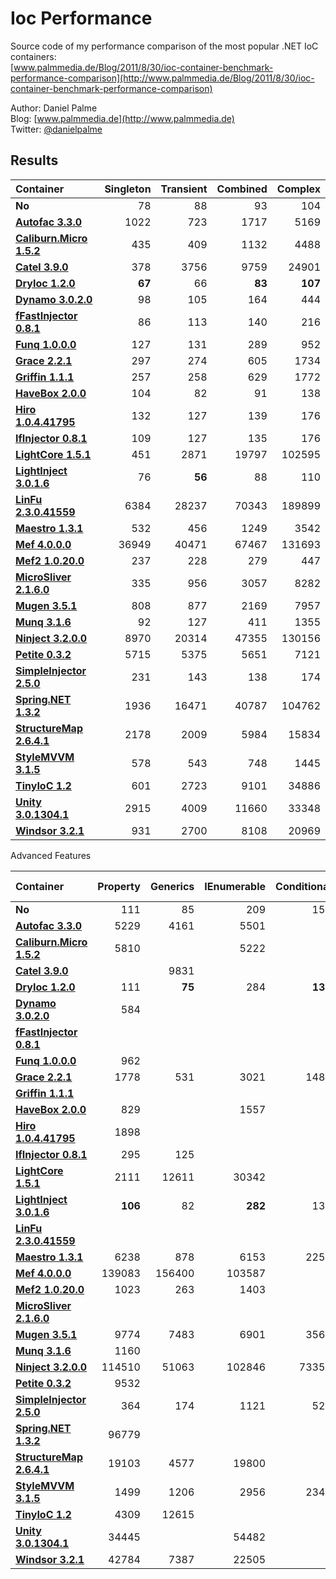Ioc Performance
===============

Source code of my performance comparison of the most popular .NET IoC containers:  
[www.palmmedia.de/Blog/2011/8/30/ioc-container-benchmark-performance-comparison](http://www.palmmedia.de/Blog/2011/8/30/ioc-container-benchmark-performance-comparison)

Author: Daniel Palme  
Blog: [www.palmmedia.de](http://www.palmmedia.de)  
Twitter: [@danielpalme](http://twitter.com/danielpalme)  

Results
-------
|**Container**|**Singleton**|**Transient**|**Combined**|**Complex**|
|:------------|------------:|------------:|-----------:|----------:|
|**No**|78|88|93|104|
|**[Autofac 3.3.0](http://code.google.com/p/autofac)**|1022|723|1717|5169|
|**[Caliburn.Micro 1.5.2](http://caliburnmicro.codeplex.com)**|435|409|1132|4488|
|**[Catel 3.9.0](http://www.catelproject.com)**|378|3756|9759|24901|
|**[DryIoc 1.2.0](https://bitbucket.org/dadhi/dryioc)**|**67**|66|**83**|**107**|
|**[Dynamo 3.0.2.0](http://www.dynamoioc.com)**|98|105|164|444|
|**[fFastInjector 0.8.1](http://ffastinjector.codeplex.com)**|86|113|140|216|
|**[Funq 1.0.0.0](http://funq.codeplex.com)**|127|131|289|952|
|**[Grace 2.2.1](https://github.com/ipjohnson/Grace)**|297|274|605|1734|
|**[Griffin 1.1.1](https://github.com/jgauffin/griffin.container)**|257|258|629|1772|
|**[HaveBox 2.0.0](https://bitbucket.org/Have/havebox)**|104|82|91|138|
|**[Hiro 1.0.4.41795](https://github.com/philiplaureano/Hiro)**|132|127|139|176|
|**[IfInjector 0.8.1](https://github.com/iamahern/IfInjector)**|109|127|135|176|
|**[LightCore 1.5.1](http://www.lightcore.ch)**|451|2871|19797|102595|
|**[LightInject 3.0.1.6](https://github.com/seesharper/LightInject)**|76|**56**|88|110|
|**[LinFu 2.3.0.41559](https://github.com/philiplaureano/LinFu)**|6384|28237|70343|189899|
|**[Maestro 1.3.1](https://github.com/JonasSamuelsson/Maestro)**|532|456|1249|3542|
|**[Mef 4.0.0.0](http://mef.codeplex.com)**|36949|40471|67467|131693|
|**[Mef2 1.0.20.0](http://blogs.msdn.com/b/bclteam/p/composition.aspx)**|237|228|279|447|
|**[MicroSliver 2.1.6.0](http://microsliver.codeplex.com)**|335|956|3057|8282|
|**[Mugen 3.5.1](http://mugeninjection.codeplex.com)**|808|877|2169|7957|
|**[Munq 3.1.6](http://munq.codeplex.com)**|92|127|411|1355|
|**[Ninject 3.2.0.0](http://ninject.org)**|8970|20314|47355|130156|
|**[Petite 0.3.2](https://github.com/andlju/Petite)**|5715|5375|5651|7121|
|**[SimpleInjector 2.5.0](http://simpleinjector.codeplex.com)**|231|143|138|174|
|**[Spring.NET 1.3.2](http://www.springframework.net/)**|1936|16471|40787|104762|
|**[StructureMap 2.6.4.1](http://structuremap.net/structuremap)**|2178|2009|5984|15834|
|**[StyleMVVM 3.1.5](http://stylemvvm.codeplex.com)**|578|543|748|1445|
|**[TinyIoC 1.2](https://github.com/grumpydev/TinyIoC)**|601|2723|9101|34886|
|**[Unity 3.0.1304.1](http://msdn.microsoft.com/unity)**|2915|4009|11660|33348|
|**[Windsor 3.2.1](http://castleproject.org)**|931|2700|8108|20969|

Advanced Features

|**Container**|**Property**|**Generics**|**IEnumerable**|**Conditional**|**Child Container**|**Interception**|
|:------------|-----------:|-----------:|--------------:|--------------:|------------------:|---------------:|
|**No**|111|85|209|155|900|92|
|**[Autofac 3.3.0](http://code.google.com/p/autofac)**|5229|4161|5501||63200|26544|
|**[Caliburn.Micro 1.5.2](http://caliburnmicro.codeplex.com)**|5810||5222||||
|**[Catel 3.9.0](http://www.catelproject.com)**||9831||||3791|
|**[DryIoc 1.2.0](https://bitbucket.org/dadhi/dryioc)**|111|**75**|284|**130**|||
|**[Dynamo 3.0.2.0](http://www.dynamoioc.com)**|584||||||
|**[fFastInjector 0.8.1](http://ffastinjector.codeplex.com)**|||||||
|**[Funq 1.0.0.0](http://funq.codeplex.com)**|962||||||
|**[Grace 2.2.1](https://github.com/ipjohnson/Grace)**|1778|531|3021|1484|10200|7463|
|**[Griffin 1.1.1](https://github.com/jgauffin/griffin.container)**|||||||
|**[HaveBox 2.0.0](https://bitbucket.org/Have/havebox)**|829||1557|||**723**|
|**[Hiro 1.0.4.41795](https://github.com/philiplaureano/Hiro)**|1898||||||
|**[IfInjector 0.8.1](https://github.com/iamahern/IfInjector)**|295|125|||||
|**[LightCore 1.5.1](http://www.lightcore.ch)**|2111|12611|30342||||
|**[LightInject 3.0.1.6](https://github.com/seesharper/LightInject)**|**106**|82|**282**|135||1265|
|**[LinFu 2.3.0.41559](https://github.com/philiplaureano/LinFu)**|||||||
|**[Maestro 1.3.1](https://github.com/JonasSamuelsson/Maestro)**|6238|878|6153|2250|2189000|7305|
|**[Mef 4.0.0.0](http://mef.codeplex.com)**|139083|156400|103587||||
|**[Mef2 1.0.20.0](http://blogs.msdn.com/b/bclteam/p/composition.aspx)**|1023|263|1403||||
|**[MicroSliver 2.1.6.0](http://microsliver.codeplex.com)**|||||||
|**[Mugen 3.5.1](http://mugeninjection.codeplex.com)**|9774|7483|6901|3562|425500|21569|
|**[Munq 3.1.6](http://munq.codeplex.com)**|1160||||||
|**[Ninject 3.2.0.0](http://ninject.org)**|114510|51063|102846|73357|19831100|31037|
|**[Petite 0.3.2](https://github.com/andlju/Petite)**|9532||||||
|**[SimpleInjector 2.5.0](http://simpleinjector.codeplex.com)**|364|174|1121|526|**1100**|7880|
|**[Spring.NET 1.3.2](http://www.springframework.net/)**|96779|||||61985|
|**[StructureMap 2.6.4.1](http://structuremap.net/structuremap)**|19103|4577|19800||416600|11168|
|**[StyleMVVM 3.1.5](http://stylemvvm.codeplex.com)**|1499|1206|2956|2349|||
|**[TinyIoC 1.2](https://github.com/grumpydev/TinyIoC)**|4309|12615|||10900||
|**[Unity 3.0.1304.1](http://msdn.microsoft.com/unity)**|34445||54482||26700|110279|
|**[Windsor 3.2.1](http://castleproject.org)**|42784|7387|22505||126100|18511|
